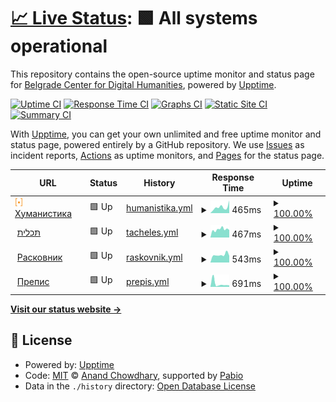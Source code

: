 # [📈 Live Status](https://demo.upptime.js.org): <!--live status--> **🟩 All systems operational**

This repository contains the open-source uptime monitor and status page for [Belgrade Center for Digital Humanities](https://demo.upptime.js.org), powered by [Upptime](https://github.com/upptime/upptime).

[![Uptime CI](https://github.com/BCDH/upptime/workflows/Uptime%20CI/badge.svg)](https://github.com/BCDH/upptime/actions?query=workflow%3A%22Uptime+CI%22)
[![Response Time CI](https://github.com/BCDH/upptime/workflows/Response%20Time%20CI/badge.svg)](https://github.com/BCDH/upptime/actions?query=workflow%3A%22Response+Time+CI%22)
[![Graphs CI](https://github.com/BCDH/upptime/workflows/Graphs%20CI/badge.svg)](https://github.com/BCDH/upptime/actions?query=workflow%3A%22Graphs+CI%22)
[![Static Site CI](https://github.com/BCDH/upptime/workflows/Static%20Site%20CI/badge.svg)](https://github.com/BCDH/upptime/actions?query=workflow%3A%22Static+Site+CI%22)
[![Summary CI](https://github.com/BCDH/upptime/workflows/Summary%20CI/badge.svg)](https://github.com/BCDH/upptime/actions?query=workflow%3A%22Summary+CI%22)

With [Upptime](https://upptime.js.org), you can get your own unlimited and free uptime monitor and status page, powered entirely by a GitHub repository. We use [Issues](https://github.com/BCDH/upptime/issues) as incident reports, [Actions](https://github.com/BCDH/upptime/actions) as uptime monitors, and [Pages](https://demo.upptime.js.org) for the status page.

<!--start: status pages-->
<!-- This summary is generated by Upptime (https://github.com/upptime/upptime) -->
<!-- Do not edit this manually, your changes will be overwritten -->
<!-- prettier-ignore -->
| URL | Status | History | Response Time | Uptime |
| --- | ------ | ------- | ------------- | ------ |
| <img alt="" src="https://raw.githubusercontent.com/BCDH/upptime/master/assets/bcdh-dot.png" height="13"> [Хуманистика](https://humanistika.org) | 🟩 Up | [humanistika.yml](https://github.com/BCDH/upptime/commits/HEAD/history/humanistika.yml) | <details><summary><img alt="Response time graph" src="./graphs/humanistika/response-time-week.png" height="20"> 465ms</summary><br><a href="https://BCDH.github.io/upptime/history/humanistika"><img alt="Response time 303" src="https://img.shields.io/endpoint?url=https%3A%2F%2Fraw.githubusercontent.com%2FBCDH%2Fupptime%2FHEAD%2Fapi%2Fhumanistika%2Fresponse-time.json"></a><br><a href="https://BCDH.github.io/upptime/history/humanistika"><img alt="24-hour response time 796" src="https://img.shields.io/endpoint?url=https%3A%2F%2Fraw.githubusercontent.com%2FBCDH%2Fupptime%2FHEAD%2Fapi%2Fhumanistika%2Fresponse-time-day.json"></a><br><a href="https://BCDH.github.io/upptime/history/humanistika"><img alt="7-day response time 465" src="https://img.shields.io/endpoint?url=https%3A%2F%2Fraw.githubusercontent.com%2FBCDH%2Fupptime%2FHEAD%2Fapi%2Fhumanistika%2Fresponse-time-week.json"></a><br><a href="https://BCDH.github.io/upptime/history/humanistika"><img alt="30-day response time 370" src="https://img.shields.io/endpoint?url=https%3A%2F%2Fraw.githubusercontent.com%2FBCDH%2Fupptime%2FHEAD%2Fapi%2Fhumanistika%2Fresponse-time-month.json"></a><br><a href="https://BCDH.github.io/upptime/history/humanistika"><img alt="1-year response time 312" src="https://img.shields.io/endpoint?url=https%3A%2F%2Fraw.githubusercontent.com%2FBCDH%2Fupptime%2FHEAD%2Fapi%2Fhumanistika%2Fresponse-time-year.json"></a></details> | <details><summary><a href="https://BCDH.github.io/upptime/history/humanistika">100.00%</a></summary><a href="https://BCDH.github.io/upptime/history/humanistika"><img alt="All-time uptime 100.00%" src="https://img.shields.io/endpoint?url=https%3A%2F%2Fraw.githubusercontent.com%2FBCDH%2Fupptime%2FHEAD%2Fapi%2Fhumanistika%2Fuptime.json"></a><br><a href="https://BCDH.github.io/upptime/history/humanistika"><img alt="24-hour uptime 100.00%" src="https://img.shields.io/endpoint?url=https%3A%2F%2Fraw.githubusercontent.com%2FBCDH%2Fupptime%2FHEAD%2Fapi%2Fhumanistika%2Fuptime-day.json"></a><br><a href="https://BCDH.github.io/upptime/history/humanistika"><img alt="7-day uptime 100.00%" src="https://img.shields.io/endpoint?url=https%3A%2F%2Fraw.githubusercontent.com%2FBCDH%2Fupptime%2FHEAD%2Fapi%2Fhumanistika%2Fuptime-week.json"></a><br><a href="https://BCDH.github.io/upptime/history/humanistika"><img alt="30-day uptime 100.00%" src="https://img.shields.io/endpoint?url=https%3A%2F%2Fraw.githubusercontent.com%2FBCDH%2Fupptime%2FHEAD%2Fapi%2Fhumanistika%2Fuptime-month.json"></a><br><a href="https://BCDH.github.io/upptime/history/humanistika"><img alt="1-year uptime 100.00%" src="https://img.shields.io/endpoint?url=https%3A%2F%2Fraw.githubusercontent.com%2FBCDH%2Fupptime%2FHEAD%2Fapi%2Fhumanistika%2Fuptime-year.json"></a></details>
| <img alt="" src="https://icons.duckduckgo.com/ip3/tacheles.humanistika.org.ico" height="13"> [תּכלית](http://tacheles.humanistika.org) | 🟩 Up | [tacheles.yml](https://github.com/BCDH/upptime/commits/HEAD/history/tacheles.yml) | <details><summary><img alt="Response time graph" src="./graphs/tacheles/response-time-week.png" height="20"> 467ms</summary><br><a href="https://BCDH.github.io/upptime/history/tacheles"><img alt="Response time 489" src="https://img.shields.io/endpoint?url=https%3A%2F%2Fraw.githubusercontent.com%2FBCDH%2Fupptime%2FHEAD%2Fapi%2Ftacheles%2Fresponse-time.json"></a><br><a href="https://BCDH.github.io/upptime/history/tacheles"><img alt="24-hour response time 358" src="https://img.shields.io/endpoint?url=https%3A%2F%2Fraw.githubusercontent.com%2FBCDH%2Fupptime%2FHEAD%2Fapi%2Ftacheles%2Fresponse-time-day.json"></a><br><a href="https://BCDH.github.io/upptime/history/tacheles"><img alt="7-day response time 467" src="https://img.shields.io/endpoint?url=https%3A%2F%2Fraw.githubusercontent.com%2FBCDH%2Fupptime%2FHEAD%2Fapi%2Ftacheles%2Fresponse-time-week.json"></a><br><a href="https://BCDH.github.io/upptime/history/tacheles"><img alt="30-day response time 486" src="https://img.shields.io/endpoint?url=https%3A%2F%2Fraw.githubusercontent.com%2FBCDH%2Fupptime%2FHEAD%2Fapi%2Ftacheles%2Fresponse-time-month.json"></a><br><a href="https://BCDH.github.io/upptime/history/tacheles"><img alt="1-year response time 490" src="https://img.shields.io/endpoint?url=https%3A%2F%2Fraw.githubusercontent.com%2FBCDH%2Fupptime%2FHEAD%2Fapi%2Ftacheles%2Fresponse-time-year.json"></a></details> | <details><summary><a href="https://BCDH.github.io/upptime/history/tacheles">100.00%</a></summary><a href="https://BCDH.github.io/upptime/history/tacheles"><img alt="All-time uptime 100.00%" src="https://img.shields.io/endpoint?url=https%3A%2F%2Fraw.githubusercontent.com%2FBCDH%2Fupptime%2FHEAD%2Fapi%2Ftacheles%2Fuptime.json"></a><br><a href="https://BCDH.github.io/upptime/history/tacheles"><img alt="24-hour uptime 100.00%" src="https://img.shields.io/endpoint?url=https%3A%2F%2Fraw.githubusercontent.com%2FBCDH%2Fupptime%2FHEAD%2Fapi%2Ftacheles%2Fuptime-day.json"></a><br><a href="https://BCDH.github.io/upptime/history/tacheles"><img alt="7-day uptime 100.00%" src="https://img.shields.io/endpoint?url=https%3A%2F%2Fraw.githubusercontent.com%2FBCDH%2Fupptime%2FHEAD%2Fapi%2Ftacheles%2Fuptime-week.json"></a><br><a href="https://BCDH.github.io/upptime/history/tacheles"><img alt="30-day uptime 100.00%" src="https://img.shields.io/endpoint?url=https%3A%2F%2Fraw.githubusercontent.com%2FBCDH%2Fupptime%2FHEAD%2Fapi%2Ftacheles%2Fuptime-month.json"></a><br><a href="https://BCDH.github.io/upptime/history/tacheles"><img alt="1-year uptime 100.00%" src="https://img.shields.io/endpoint?url=https%3A%2F%2Fraw.githubusercontent.com%2FBCDH%2Fupptime%2FHEAD%2Fapi%2Ftacheles%2Fuptime-year.json"></a></details>
| <img alt="" src="https://icons.duckduckgo.com/ip3/raskovnik.org.ico" height="13"> [Расковник](https://raskovnik.org) | 🟩 Up | [raskovnik.yml](https://github.com/BCDH/upptime/commits/HEAD/history/raskovnik.yml) | <details><summary><img alt="Response time graph" src="./graphs/raskovnik/response-time-week.png" height="20"> 543ms</summary><br><a href="https://BCDH.github.io/upptime/history/raskovnik"><img alt="Response time 519" src="https://img.shields.io/endpoint?url=https%3A%2F%2Fraw.githubusercontent.com%2FBCDH%2Fupptime%2FHEAD%2Fapi%2Fraskovnik%2Fresponse-time.json"></a><br><a href="https://BCDH.github.io/upptime/history/raskovnik"><img alt="24-hour response time 539" src="https://img.shields.io/endpoint?url=https%3A%2F%2Fraw.githubusercontent.com%2FBCDH%2Fupptime%2FHEAD%2Fapi%2Fraskovnik%2Fresponse-time-day.json"></a><br><a href="https://BCDH.github.io/upptime/history/raskovnik"><img alt="7-day response time 543" src="https://img.shields.io/endpoint?url=https%3A%2F%2Fraw.githubusercontent.com%2FBCDH%2Fupptime%2FHEAD%2Fapi%2Fraskovnik%2Fresponse-time-week.json"></a><br><a href="https://BCDH.github.io/upptime/history/raskovnik"><img alt="30-day response time 527" src="https://img.shields.io/endpoint?url=https%3A%2F%2Fraw.githubusercontent.com%2FBCDH%2Fupptime%2FHEAD%2Fapi%2Fraskovnik%2Fresponse-time-month.json"></a><br><a href="https://BCDH.github.io/upptime/history/raskovnik"><img alt="1-year response time 524" src="https://img.shields.io/endpoint?url=https%3A%2F%2Fraw.githubusercontent.com%2FBCDH%2Fupptime%2FHEAD%2Fapi%2Fraskovnik%2Fresponse-time-year.json"></a></details> | <details><summary><a href="https://BCDH.github.io/upptime/history/raskovnik">100.00%</a></summary><a href="https://BCDH.github.io/upptime/history/raskovnik"><img alt="All-time uptime 99.61%" src="https://img.shields.io/endpoint?url=https%3A%2F%2Fraw.githubusercontent.com%2FBCDH%2Fupptime%2FHEAD%2Fapi%2Fraskovnik%2Fuptime.json"></a><br><a href="https://BCDH.github.io/upptime/history/raskovnik"><img alt="24-hour uptime 100.00%" src="https://img.shields.io/endpoint?url=https%3A%2F%2Fraw.githubusercontent.com%2FBCDH%2Fupptime%2FHEAD%2Fapi%2Fraskovnik%2Fuptime-day.json"></a><br><a href="https://BCDH.github.io/upptime/history/raskovnik"><img alt="7-day uptime 100.00%" src="https://img.shields.io/endpoint?url=https%3A%2F%2Fraw.githubusercontent.com%2FBCDH%2Fupptime%2FHEAD%2Fapi%2Fraskovnik%2Fuptime-week.json"></a><br><a href="https://BCDH.github.io/upptime/history/raskovnik"><img alt="30-day uptime 100.00%" src="https://img.shields.io/endpoint?url=https%3A%2F%2Fraw.githubusercontent.com%2FBCDH%2Fupptime%2FHEAD%2Fapi%2Fraskovnik%2Fuptime-month.json"></a><br><a href="https://BCDH.github.io/upptime/history/raskovnik"><img alt="1-year uptime 99.57%" src="https://img.shields.io/endpoint?url=https%3A%2F%2Fraw.githubusercontent.com%2FBCDH%2Fupptime%2FHEAD%2Fapi%2Fraskovnik%2Fuptime-year.json"></a></details>
| <img alt="" src="https://icons.duckduckgo.com/ip3/prepis.org.ico" height="13"> [Препис](http://prepis.org) | 🟩 Up | [prepis.yml](https://github.com/BCDH/upptime/commits/HEAD/history/prepis.yml) | <details><summary><img alt="Response time graph" src="./graphs/prepis/response-time-week.png" height="20"> 691ms</summary><br><a href="https://BCDH.github.io/upptime/history/prepis"><img alt="Response time 659" src="https://img.shields.io/endpoint?url=https%3A%2F%2Fraw.githubusercontent.com%2FBCDH%2Fupptime%2FHEAD%2Fapi%2Fprepis%2Fresponse-time.json"></a><br><a href="https://BCDH.github.io/upptime/history/prepis"><img alt="24-hour response time 731" src="https://img.shields.io/endpoint?url=https%3A%2F%2Fraw.githubusercontent.com%2FBCDH%2Fupptime%2FHEAD%2Fapi%2Fprepis%2Fresponse-time-day.json"></a><br><a href="https://BCDH.github.io/upptime/history/prepis"><img alt="7-day response time 691" src="https://img.shields.io/endpoint?url=https%3A%2F%2Fraw.githubusercontent.com%2FBCDH%2Fupptime%2FHEAD%2Fapi%2Fprepis%2Fresponse-time-week.json"></a><br><a href="https://BCDH.github.io/upptime/history/prepis"><img alt="30-day response time 838" src="https://img.shields.io/endpoint?url=https%3A%2F%2Fraw.githubusercontent.com%2FBCDH%2Fupptime%2FHEAD%2Fapi%2Fprepis%2Fresponse-time-month.json"></a><br><a href="https://BCDH.github.io/upptime/history/prepis"><img alt="1-year response time 653" src="https://img.shields.io/endpoint?url=https%3A%2F%2Fraw.githubusercontent.com%2FBCDH%2Fupptime%2FHEAD%2Fapi%2Fprepis%2Fresponse-time-year.json"></a></details> | <details><summary><a href="https://BCDH.github.io/upptime/history/prepis">100.00%</a></summary><a href="https://BCDH.github.io/upptime/history/prepis"><img alt="All-time uptime 99.61%" src="https://img.shields.io/endpoint?url=https%3A%2F%2Fraw.githubusercontent.com%2FBCDH%2Fupptime%2FHEAD%2Fapi%2Fprepis%2Fuptime.json"></a><br><a href="https://BCDH.github.io/upptime/history/prepis"><img alt="24-hour uptime 100.00%" src="https://img.shields.io/endpoint?url=https%3A%2F%2Fraw.githubusercontent.com%2FBCDH%2Fupptime%2FHEAD%2Fapi%2Fprepis%2Fuptime-day.json"></a><br><a href="https://BCDH.github.io/upptime/history/prepis"><img alt="7-day uptime 100.00%" src="https://img.shields.io/endpoint?url=https%3A%2F%2Fraw.githubusercontent.com%2FBCDH%2Fupptime%2FHEAD%2Fapi%2Fprepis%2Fuptime-week.json"></a><br><a href="https://BCDH.github.io/upptime/history/prepis"><img alt="30-day uptime 100.00%" src="https://img.shields.io/endpoint?url=https%3A%2F%2Fraw.githubusercontent.com%2FBCDH%2Fupptime%2FHEAD%2Fapi%2Fprepis%2Fuptime-month.json"></a><br><a href="https://BCDH.github.io/upptime/history/prepis"><img alt="1-year uptime 99.57%" src="https://img.shields.io/endpoint?url=https%3A%2F%2Fraw.githubusercontent.com%2FBCDH%2Fupptime%2FHEAD%2Fapi%2Fprepis%2Fuptime-year.json"></a></details>

<!--end: status pages-->

[**Visit our status website →**](https://demo.upptime.js.org)

## 📄 License

- Powered by: [Upptime](https://github.com/upptime/upptime)
- Code: [MIT](./LICENSE) © [Anand Chowdhary](https://anandchowdhary.com), supported by [Pabio](https://pabio.com)
- Data in the `./history` directory: [Open Database License](https://opendatacommons.org/licenses/odbl/1-0/)
